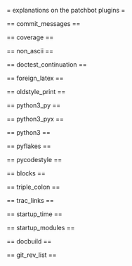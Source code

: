 = explanations on the patchbot plugins =

== commit_messages ==

== coverage ==

== non_ascii ==

== doctest_continuation ==

== foreign_latex ==

== oldstyle_print ==

== python3_py ==

== python3_pyx ==

== python3 ==

== pyflakes ==

== pycodestyle ==

== blocks ==

== triple_colon ==

== trac_links ==

== startup_time ==

== startup_modules ==

== docbuild ==

== git_rev_list ==
